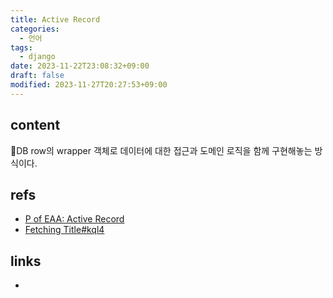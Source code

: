 ```yaml
---
title: Active Record
categories:
  - 언어
tags:
  - django
date: 2023-11-22T23:08:32+09:00
draft: false
modified: 2023-11-27T20:27:53+09:00
---
```


## content
DB row의 wrapper 객체로 데이터에 대한 접근과 도메인 로직을 함께 구현해놓는 방식이다.


## refs
- [P of EAA: Active Record](https://www.martinfowler.com/eaaCatalog/activeRecord.html)
- [Fetching Title#kql4](https://tech.junhabaek.net/django%EC%99%80-ddd%EB%8A%94-%ED%95%A8%EA%BB%98%ED%95%A0-%EC%88%98-%EC%97%86%EB%8A%94-%EC%A1%B4%EC%9E%AC%EC%9D%BC%EA%B9%8C-6602cf392c09)


## links
- 
